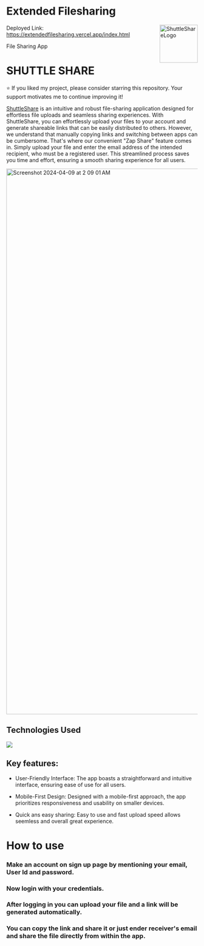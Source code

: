 # Extended Filesharing

<img src="file_sharing/assets/logo.png" alt="ShuttleShareLogo" title="ShuttleShare" align="right" height="100" />

Deployed Link: https://extendedfilesharing.vercel.app/index.html

File Sharing App
# SHUTTLE SHARE
:star: If you liked my project, please consider starring this repository. Your support motivates me to continue improving it!

[ShuttleShare](https://extendedfilesharing.vercel.app/index.html) is an intuitive and robust file-sharing application designed for effortless file uploads and seamless sharing experiences. With ShuttleShare, you can effortlessly upload your files to your account and generate shareable links that can be easily distributed to others. However, we understand that manually copying links and switching between apps can be cumbersome. That's where our convenient "Zap Share" feature comes in. Simply upload your file and enter the email address of the intended recipient, who must be a registered user. This streamlined process saves you time and effort, ensuring a smooth sharing experience for all users.

<img width="1438" alt="Screenshot 2024-04-09 at 2 09 01 AM" src="https://github.com/Saumay-Goel/ExtendedFilesharing/assets/144949928/97b1f66f-e748-40c0-838c-82704aad2a56">
</div>

<div>

## Technologies Used
<a name="technology"></a>
<img src="https://skillicons.dev/icons?i=html,css,js,firebase&perline=14" />


## Key features:
* User-Friendly Interface: The app boasts a straightforward and intuitive interface, ensuring ease of use for all users.

* Mobile-First Design: Designed with a mobile-first approach, the app prioritizes responsiveness and usability on smaller devices.

* Quick ans easy sharing: Easy to use and fast upload speed allows seemless and overall great experience.

# How to use

### Make an account on sign up page by mentioning your email, User Id and password.

### Now login with your credentials.

### After logging in you can upload your file and a link will be generated automatically.

### You can copy the link and share it or just ender receiver's email and share the file directly from within the app.













